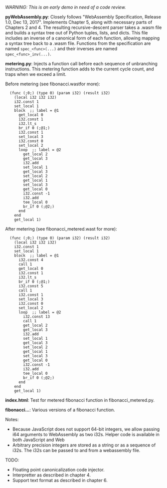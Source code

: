 *WARNING: This is an early demo in need of a code review.*
  

**pyWebAssembly.py**: Closely follows "WebAssembly Specification, Release 1.0, Dec 13, 2017". Implements Chapter 5, along with necessary parts of Chapters 2 and 4. The resulting recursive-descent parser takes a .wasm file and builds a syntax tree out of Python tuples, lists, and dicts. This file includes an inverse of a canonical form of each function, allowing mapping a syntax tree back to a .wasm file. Functions from the specification are named `spec_<func>(...)` and their inverses are named `spec_<func>_inv(...)`.


**metering.py**: Injects a function call before each sequence of unbranching instructions. This metering function adds to the current cycle count, and traps when we exceed a limit.

Before metering (see fibonacci.wastfor more):
```
  (func (;0;) (type 0) (param i32) (result i32)
    (local i32 i32 i32)
    i32.const 1
    set_local 1
    block  ;; label = @1
      get_local 0
      i32.const 1
      i32.lt_s
      br_if 0 (;@1;)
      i32.const 1
      set_local 3
      i32.const 0
      set_local 2
      loop  ;; label = @2
        get_local 2
        get_local 3
        i32.add
        set_local 1
        get_local 3
        set_local 2
        get_local 1
        set_local 3
        get_local 0
        i32.const -1
        i32.add
        tee_local 0
        br_if 0 (;@2;)
      end
    end
    get_local 1)
```


After metering (see fibonacci_metered.wast for more):
```
  (func (;0;) (type 0) (param i32) (result i32)
    (local i32 i32 i32)
    i32.const 1
    set_local 1
    block  ;; label = @1
      i32.const 4
      call 1
      get_local 0
      i32.const 1
      i32.lt_s
      br_if 0 (;@1;)
      i32.const 5
      call 1
      i32.const 1
      set_local 3
      i32.const 0
      set_local 2
      loop  ;; label = @2
        i32.const 13
        call 1
        get_local 2
        get_local 3
        i32.add
        set_local 1
        get_local 3
        set_local 2
        get_local 1
        set_local 3
        get_local 0
        i32.const -1
        i32.add
        tee_local 0
        br_if 0 (;@2;)
      end
    end
    get_local 1)
```

**index.html**: Test for metered fibonacci function in fibonacci_metered.py.



**fibonacci...**: Various versions of a fibonacci function.

Notes:

 * Because JavaScript does not support 64-bit integers, we allow passing i64 arguments to WebAssembly as two i32s. Helper code is available in both JavaScript and Web
 * Arbitrary precision integers are stored as a string or as a sequence of i32s. The i32s can be passed to and from a webassembly file.

TODO:

 * Floating point canonicalization code injector.
 * Interpretter as described in chapter 4.
 * Support text format as described in chapter 6.






